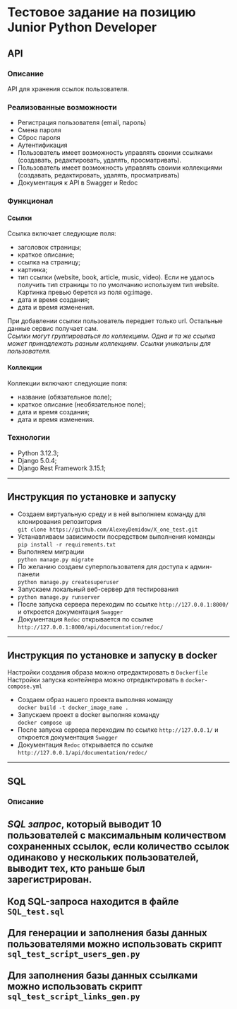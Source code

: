 # **Тестовое задание на позицию Junior Python Developer**   
   
## **API**   
### **Описание**   
API для хранения ссылок пользователя.   
### Реализованные возможности   
- Регистрация пользователя (email, пароль)   
- Смена пароля   
- Сброс пароля   
- Аутентификация 
- Пользователь имеет возможность управлять своими ссылками<br>
(создавать, редактировать, удалять, просматривать). 
- Пользователь имеет возможность управлять своими коллекциями<br>
(создавать, редактировать, удалять, просматривать)
- Документация к API в Swagger и Redoc
   
   
### Функционал   
#### Ссылки   
Ссылка включает следующие поля:   
- заголовок страницы;   
- краткое описание;   
- ссылка на страницу;   
- картинка;   
- тип ссылки (website, book, article, music, video). Если не удалось получить тип страницы то по умолчанию используем тип website. Картинка превью берется из поля og:image.   
- дата и время создания;   
- дата и время изменения.   
   
При добавлении ссылки пользователь передает только url. Остальные данные сервис получает сам.   
*Ссылки могут группироваться по коллекциям. Одна и та же ссылка может принадлежать разным коллекциям. Ссылки уникальны для пользователя.*   
#### Коллекции   
Коллекции включают следующие поля:   
- название (обязательное поле);   
- краткое описание (необязательное поле);   
- дата и время создания;   
- дата и время изменения.   
   
### **Технологии**   
- Python 3.12.3;   
- Django 5.0.4;
- Django Rest Framework 3.15.1;

---
## **Инструкция по установке и запуску** 

- Создаем виртуальную среду и в ней выполняем команду для клонирования репозитория<br>
`git clone https://github.com/AlexeyDemidow/X_one_test.git`
- Устанавливаем зависимости посредством выполнения команды<br>
`pip install -r requirements.txt`
- Выполняем миграции<br>
`python manage.py migrate`
- По желанию создаем суперпользователя для доступа к админ-панели<br>
`python manage.py createsuperuser`
- Запускаем локальный веб-сервер для тестирования<br>
- `python manage.py runserver`
- После запуска сервера переходим по ссылке `http://127.0.0.1:8000/` и откроется документация `Swagger`
- Документация `Redoc` открывается по ссылке `http://127.0.0.1:8000/api/documentation/redoc/`

---
## **Инструкция по установке и запуску в docker**
Настройки создания образа можно отредактировать в `Dockerfile`<br>
Настройки запуска контейнера можно отредактировать в `docker-compose.yml`
- Создаем образ нашего проекта выполняя команду<br>
`docker build -t docker_image_name .`
- Запускаем проект в docker выполняя команду<br>
`docker compose up`
- После запуска сервера переходим по ссылке `http://127.0.0.1/` и откроется документация `Swagger` 
- Документация `Redoc` открывается по ссылке `http://127.0.0.1/api/documentation/redoc/`

---

## **SQL**
### **Описание**   
*SQL запрос*, который выводит 10 пользователей с максимальным количеством сохраненных ссылок, если количество ссылок одинаково у нескольких пользователей, выводит тех, кто раньше был зарегистрирован.
<br>
<br>
Код SQL-запроса находится в файле `SQL_test.sql`
<br>
<br>
Для генерации и заполнения базы данных пользователями можно использовать скрипт<br>
`sql_test_script_users_gen.py`
<br>
<br>
Для заполнения базы данных ссылками можно использовать скрипт<br>
`sql_test_script_links_gen.py`
---